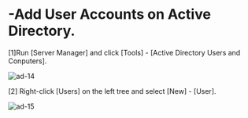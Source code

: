 # -Add User Accounts on Active Directory.

[1]Run [Server Manager] and click [Tools] - [Active Directory Users and Conputers].
 
![ad-14](https://github.com/user-attachments/assets/b9be4cf2-452e-406f-a42b-658a0844b31a)

[2]	Right-click [Users] on the left tree and select [New] - [User].

![ad-15](https://github.com/user-attachments/assets/362e89fa-575f-4635-9197-29b9edaecd80)

